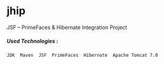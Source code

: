 jhip
====

JSF – PrimeFaces & Hibernate Integration Project

##### Used Technologies :

``JDK 
Maven 
JSF 
PrimeFaces 
Hibernate 
Apache Tomcat 7.0``
